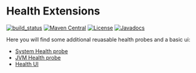 # Health Extensions

[![build_status](https://travis-ci.com/microprofile-extensions/health-ext.svg?branch=master)](https://travis-ci.com/microprofile-extensions/health-ext)
[![Maven Central](https://maven-badges.herokuapp.com/maven-central/org.microprofile-ext/health-ext/badge.svg)](https://maven-badges.herokuapp.com/maven-central/org.microprofile-ext/health-ext)
[![License](https://img.shields.io/badge/license-Apache%202-blue.svg)](https://github.com/microprofile-extensions/health-ext/blob/master/LICENSE)
[![Javadocs](https://www.javadoc.io/badge/org.microprofile-ext/health-ext.svg)](https://www.javadoc.io/doc/org.microprofile-ext/health-ext)

Here you will find some additional reuasable health probes and a basic ui:

* [System Health probe](https://github.com/microprofile-extensions/health-ext/tree/master/healthprobe-system)
* [JVM Health probe](https://github.com/microprofile-extensions/health-ext/tree/master/healthprobe-jvm)
* [Health UI](https://github.com/microprofile-extensions/health-ext/tree/master/health-ui)